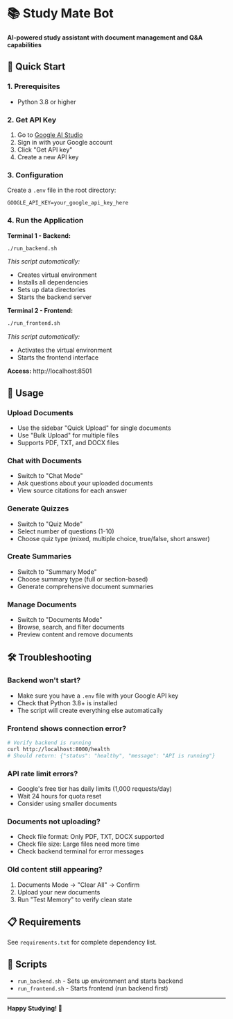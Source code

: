 # 📚 Study Mate Bot

**AI-powered study assistant with document management and Q&A capabilities**

## 🚀 Quick Start

### 1. Prerequisites
- Python 3.8 or higher

### 2. Get API Key
1. Go to [Google AI Studio](https://makersuite.google.com/app/apikey)
2. Sign in with your Google account
3. Click "Get API key"
4. Create a new API key

### 3. Configuration
Create a `.env` file in the root directory:
```env
GOOGLE_API_KEY=your_google_api_key_here
```

### 4. Run the Application

**Terminal 1 - Backend:**
```bash
./run_backend.sh
```
*This script automatically:*
- Creates virtual environment
- Installs all dependencies
- Sets up data directories
- Starts the backend server

**Terminal 2 - Frontend:**
```bash
./run_frontend.sh
```
*This script automatically:*
- Activates the virtual environment
- Starts the frontend interface

**Access:** http://localhost:8501

## 📖 Usage

### Upload Documents
- Use the sidebar "Quick Upload" for single documents
- Use "Bulk Upload" for multiple files
- Supports PDF, TXT, and DOCX files

### Chat with Documents
- Switch to "Chat Mode"
- Ask questions about your uploaded documents
- View source citations for each answer

### Generate Quizzes
- Switch to "Quiz Mode"
- Select number of questions (1-10)
- Choose quiz type (mixed, multiple choice, true/false, short answer)

### Create Summaries
- Switch to "Summary Mode"
- Choose summary type (full or section-based)
- Generate comprehensive document summaries

### Manage Documents
- Switch to "Documents Mode"
- Browse, search, and filter documents
- Preview content and remove documents

## 🛠️ Troubleshooting

### Backend won't start?
- Make sure you have a `.env` file with your Google API key
- Check that Python 3.8+ is installed
- The script will create everything else automatically

### Frontend shows connection error?
```bash
# Verify backend is running
curl http://localhost:8000/health
# Should return: {"status": "healthy", "message": "API is running"}
```

### API rate limit errors?
- Google's free tier has daily limits (1,000 requests/day)
- Wait 24 hours for quota reset
- Consider using smaller documents

### Documents not uploading?
- Check file format: Only PDF, TXT, DOCX supported
- Check file size: Large files need more time
- Check backend terminal for error messages

### Old content still appearing?
1. Documents Mode → "Clear All" → Confirm
2. Upload your new documents
3. Run "Test Memory" to verify clean state

## 📋 Requirements

See `requirements.txt` for complete dependency list.

## 🔧 Scripts

- `run_backend.sh` - Sets up environment and starts backend
- `run_frontend.sh` - Starts frontend (run backend first)

---

**Happy Studying! 🎉**
